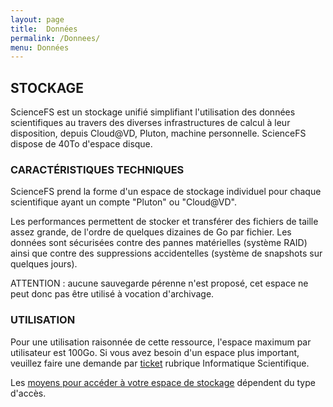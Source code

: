 ```yaml
---
layout: page
title:  Données   
permalink: /Donnees/
menu: Données
---
```


## STOCKAGE
ScienceFS est un stockage unifié simplifiant l'utilisation des données scientifiques au travers des diverses infrastructures de calcul à leur disposition, depuis Cloud@VD, Pluton, machine personnelle. ScienceFS dispose de 40To d'espace disque.

### CARACTÉRISTIQUES TECHNIQUES
ScienceFS prend la forme d'un espace de stockage individuel pour chaque scientifique ayant un compte "Pluton" ou "Cloud@VD".

Les performances permettent de stocker et transférer des fichiers de taille assez grande, de l'ordre de quelques dizaines de Go par fichier.
Les données sont sécurisées contre des pannes matérielles (système RAID) ainsi que contre des suppressions accidentelles (système de snapshots sur quelques jours).

ATTENTION : aucune sauvegarde pérenne n'est proposé, cet espace ne peut donc pas être utilisé à vocation d'archivage.

### UTILISATION
Pour une utilisation raisonnée de cette ressource, l'espace maximum par 
utilisateur est 100Go. Si vous avez besoin d'un espace plus important, 
veuillez faire une demande par [ticket](http://sos.di.u-psud.fr/) rubrique Informatique Scientifique.

Les [moyens pour accéder à votre espace de stockage](/AccesSFS/) dépendent du type d'accès.
